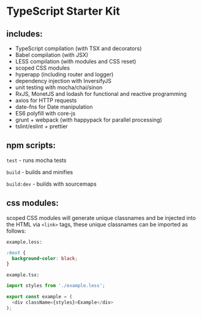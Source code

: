 TypeScript Starter Kit
==
includes:
--
 * TypeScript compilation (with TSX and decorators)
 * Babel compilation (with JSX)
 * LESS compilation (with modules and CSS reset)
 * scoped CSS modules
 * hyperapp (including router and logger)
 * dependency injection with InversifyJS
 * unit testing with mocha/chai/sinon
 * RxJS, MonetJS and lodash for functional and reactive programming
 * axios for HTTP requests
 * date-fns for Date manipulation
 * ES6 polyfill with core-js
 * grunt + webpack (with happypack for parallel processing)
 * tslint/eslint + prettier

npm scripts:
--
`test` - runs mocha tests

`build` - builds and minifies

`build:dev` - builds with sourcemaps

css modules:
--
scoped CSS modules will generate unique classnames and be injected into the HTML via `<link>` tags, these unique classnames can be imported as follows:

`example.less:`
```css
:host {
  background-color: black;
}
```
`example.tsx:`
```js
import styles from './example.less';

export const example = (
  <div className={styles}>Example</div>
);
```

